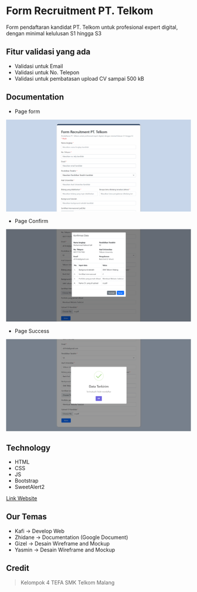 # Form Recruitment PT. Telkom

Form pendaftaran kandidat PT. Telkom untuk profesional expert digital, dengan minimal kelulusan S1 hingga S3

## Fitur validasi yang ada

- Validasi untuk Email
- Validasi untuk No. Telepon
- Validasi untuk pembatasan upload CV sampai 500 kB

## Documentation

- Page form

![form-page](./documentation/form.png)

- Page Confirm

![confirm-page](./documentation/confirm.png)

- Page Success

![page-success](./documentation/success.png)

## Technology

- HTML
- CSS
- JS
- Bootstrap
- SweetAlert2

[Link Website](https://kkafi09.github.io/tefa-dbt-project/ujian-tefa-chapter2/index.html)

## Our Temas

- Kafi -> Develop Web
- Zhidane -> Documentation (Google Document)
- Gizel -> Desain Wireframe and Mockup
- Yasmin -> Desain Wireframe and Mockup

## Credit

> Kelompok 4 TEFA SMK Telkom Malang
